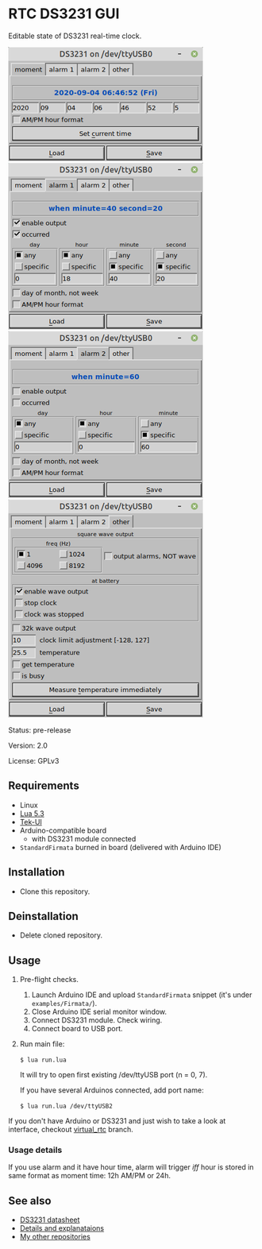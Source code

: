 # RTC DS3231 GUI

Editable state of DS3231 real-time clock.

![page 1][gui_page_1]
![page 2][gui_page_2]
![page 3][gui_page_3]
![page 4][gui_page_4]

Status: pre-release

Version: 2.0

License: GPLv3

## Requirements

  * Linux
  * [Lua 5.3][lua53-setup]
  * [Tek-UI][tekui-setup]
  * Arduino-compatible board
    * with DS3231 module connected
  * `StandardFirmata` burned in board (delivered with Arduino IDE)

## Installation

* Clone this repository.

## Deinstallation

* Delete cloned repository.

## Usage

1. Pre-flight checks.
    1. Launch Arduino IDE and upload `StandardFirmata` snippet (it's under `examples/Firmata/`).
    2. Close Arduino IDE serial monitor window.
    3. Connect DS3231 module. Check wiring.
    4. Connect board to USB port.
2. Run main file:

   `$ lua run.lua`

   It will try to open first existing /dev/ttyUSB<n> port (n = 0, 7).

   If you have several Arduinos connected, add port name:

   `$ lua run.lua /dev/ttyUSB2`

If you don't have Arduino or DS3231 and just wish to take a look at interface, checkout [virtual_rtc] branch.

### Usage details

If you use alarm and it have hour time, alarm will trigger *iff*
hour is stored in same format as moment time: 12h AM/PM or 24h.

## See also

* [DS3231 datasheet][datasheet]
* [Details and explanataions][details]
* [My other repositories][repos]

[tek-ui]: http://tekui.neoscientists.org/
[tekui-setup]: https://gist.github.com/martin-eden/e721436788994e5b183e94fb2f84b30b
[lua53-setup]: https://gist.github.com/martin-eden/4d3d1677244234e6501654cb32316305
[gui_page_1]: doc_parts/gui_1.png
[gui_page_2]: doc_parts/gui_2.png
[gui_page_3]: doc_parts/gui_3.png
[gui_page_4]: doc_parts/gui_4.png
[virtual_rtc]: https://github.com/martin-eden/tekui_ds3231/tree/virtual_rtc
[datasheet]: doc_parts/DS3231.pdf
[details]: doc_parts/details.md
[repos]: https://github.com/martin-eden/contents
